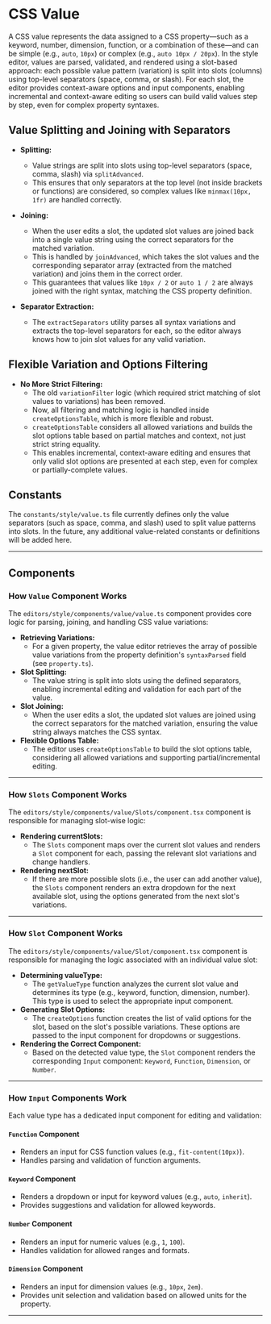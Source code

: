 # CSS Value

A CSS value represents the data assigned to a CSS property—such as a keyword, number, dimension, function, or a combination of these—and can be simple (e.g., `auto`, `10px`) or complex (e.g., `auto 10px / 20px`). In the style editor, values are parsed, validated, and rendered using a slot-based approach: each possible value pattern (variation) is split into slots (columns) using top-level separators (space, comma, or slash). For each slot, the editor provides context-aware options and input components, enabling incremental and context-aware editing so users can build valid values step by step, even for complex property syntaxes.

## Value Splitting and Joining with Separators

- **Splitting:**
  - Value strings are split into slots using top-level separators (space, comma, slash) via `splitAdvanced`.
  - This ensures that only separators at the top level (not inside brackets or functions) are considered, so complex values like `minmax(10px, 1fr)` are handled correctly.

- **Joining:**
  - When the user edits a slot, the updated slot values are joined back into a single value string using the correct separators for the matched variation.
  - This is handled by `joinAdvanced`, which takes the slot values and the corresponding separator array (extracted from the matched variation) and joins them in the correct order.
  - This guarantees that values like `10px / 2` or `auto 1 / 2` are always joined with the right syntax, matching the CSS property definition.

- **Separator Extraction:**
  - The `extractSeparators` utility parses all syntax variations and extracts the top-level separators for each, so the editor always knows how to join slot values for any valid variation.

## Flexible Variation and Options Filtering

- **No More Strict Filtering:**
  - The old `variationFilter` logic (which required strict matching of slot values to variations) has been removed.
  - Now, all filtering and matching logic is handled inside `createOptionsTable`, which is more flexible and robust.
  - `createOptionsTable` considers all allowed variations and builds the slot options table based on partial matches and context, not just strict string equality.
  - This enables incremental, context-aware editing and ensures that only valid slot options are presented at each step, even for complex or partially-complete values.

## Constants
The `constants/style/value.ts` file currently defines only the value separators (such as space, comma, and slash) used to split value patterns into slots. In the future, any additional value-related constants or definitions will be added here.

---

## Components

### How `Value` Component Works

The `editors/style/components/value/value.ts` component provides core logic for parsing, joining, and handling CSS value variations:

- **Retrieving Variations:**
  - For a given property, the value editor retrieves the array of possible value variations from the property definition's `syntaxParsed` field (see `property.ts`).
- **Slot Splitting:**
  - The value string is split into slots using the defined separators, enabling incremental editing and validation for each part of the value.
- **Slot Joining:**
  - When the user edits a slot, the updated slot values are joined using the correct separators for the matched variation, ensuring the value string always matches the CSS syntax.
- **Flexible Options Table:**
  - The editor uses `createOptionsTable` to build the slot options table, considering all allowed variations and supporting partial/incremental editing.

---

### How `Slots` Component Works

The `editors/style/components/value/Slots/component.tsx` component is responsible for managing slot-wise logic:

- **Rendering currentSlots:**
  - The `Slots` component maps over the current slot values and renders a `Slot` component for each, passing the relevant slot variations and change handlers.
- **Rendering nextSlot:**
  - If there are more possible slots (i.e., the user can add another value), the `Slots` component renders an extra dropdown for the next available slot, using the options generated from the next slot's variations.

---

### How `Slot` Component Works

The `editors/style/components/value/Slot/component.tsx` component is responsible for managing the logic associated with an individual value slot:

- **Determining valueType:**
  - The `getValueType` function analyzes the current slot value and determines its type (e.g., keyword, function, dimension, number). This type is used to select the appropriate input component.
- **Generating Slot Options:**
  - The `createOptions` function creates the list of valid options for the slot, based on the slot's possible variations. These options are passed to the input component for dropdowns or suggestions.
- **Rendering the Correct Component:**
  - Based on the detected value type, the `Slot` component renders the corresponding `Input` component: `Keyword`, `Function`, `Dimension`, or `Number`.

---

### How `Input` Components Work

Each value type has a dedicated input component for editing and validation:

#### `Function` Component
- Renders an input for CSS function values (e.g., `fit-content(10px)`).
- Handles parsing and validation of function arguments.

#### `Keyword` Component
- Renders a dropdown or input for keyword values (e.g., `auto`, `inherit`).
- Provides suggestions and validation for allowed keywords.

#### `Number` Component
- Renders an input for numeric values (e.g., `1`, `100`).
- Handles validation for allowed ranges and formats.

#### `Dimension` Component
- Renders an input for dimension values (e.g., `10px`, `2em`).
- Provides unit selection and validation based on allowed units for the property.

---
